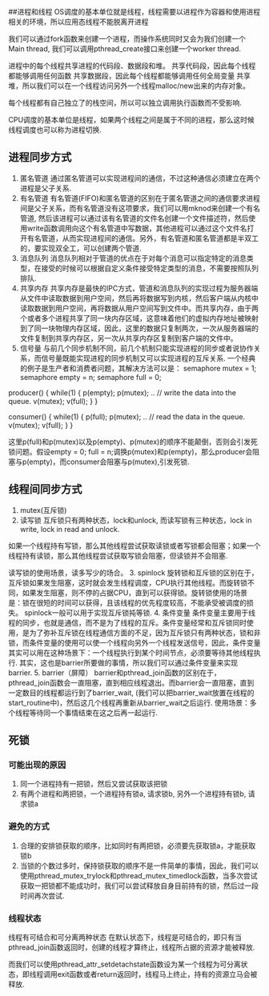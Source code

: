 ##进程和线程
OS调度的基本单位就是线程，线程需要以进程作为容器和使用进程相关的环境，所以应用态线程不能脱离开进程

我们可以通过fork函数来创建一个进程，而操作系统同时又会为我们创建一个Main thread, 我们可以调用pthread\_create接口来创建一个worker thread.

进程中的每个线程共享进程的代码段、数据段和堆。
共享代码段，因此每个线程都能够调用任何函数
共享数据段，因此每个线程都能够调用任何全局变量
共享堆，所以我们可以在一个线程访问另外一个线程malloc/new出来的内存对象。

每个线程都有自己独立了的栈空间，所以可以独立调用执行函数而不受影响.

CPU调度的基本单位是线程，如果两个线程之间是属于不同的进程，那么这时候线程调度也可以称为进程切换.

## 进程同步方式
1. 匿名管道
通过匿名管道可以实现进程间的通信，不过这种通信必须建立在两个进程是父子关系.
2. 有名管道
有名管道(FIFO)和匿名管道的区别在于匿名管道之间的通信要求进程间是父子关系，而有名管道没有这项要求，我们可以用mknod来创建一个有名管道, 然后该进程可以通过该有名管道的文件名创建一个文件描述符，然后使用write函数调用向这个有名管道中写数据，其他进程可以通过这个文件名打开有名管道，从而实现进程间的通信。另外，有名管道和匿名管道都是半双工的，要实现双全工，可以创建两个管道.
3. 消息队列
消息队列相对于管道的优点在于对每个消息可以指定特定的消息类型，在接受的时候可以根据自定义条件接受特定类型的消息，不需要按照队列排队.
4. 共享内存
共享内存是最快的IPC方式，管道和消息队列的实现过程为服务器端从文件中读取数据到用户空间，然后再将数据写到内核，然后客户端从内核中读取数据到用户空间，再将数据从用户空间写到文件中。而共享内存，由于两个或者多个进程共享了同一块内存区域，这意味着他们的虚拟内存地址被映射到了同一块物理内存区域，因此，这里的数据只复制两次，一次从服务器端的文件复制到共享内存区，另一次从共享内存区复制到客户端的文件中。
5. 信号量
与前几个同步机制不同，前几个机制只能实现进程的同步或者说协作关系，而信号量既能实现进程的同步机制又可以实现进程的互斥关系. 一个经典的例子是生产者和消费者问题，其解决方法可以是：
semaphore mutex = 1;
semaphore empty = n;
semaphore full = 0;

producer() {
    while(1) {
        p(empty);
        p(mutex);
        .. // write the data into the queue.
        v(mutex);
        v(full);
    }
}

consumer() {
    while(1) {
        p(full);
        p(mutex);
        .. // read the data in the queue.
        v(mutex);
        v(full);
    }
}

这里p(full)和p(mutex)以及p(empty)、p(mutex)的顺序不能颠倒，否则会引发死锁问题。假设empty = 0; full = n;调换p(mutex)和p(empty)，那么producer会阻塞与p(empty)，而consumer会阻塞与p(mutex),引发死锁.

## 线程间同步方式
1. mutex(互斥锁)
2. 读写锁
互斥锁只有两种状态，lock和unlock, 而读写锁有三种状态，lock in write, lock in read and unlock.

如果一个线程持有写锁，那么其他线程尝试获取读锁或者写锁都会阻塞；如果一个线程持有读锁，那么其他线程尝试获取写锁会阻塞，但读锁并不会阻塞.

读写锁的使用场景，读多写少的场合。
3. spinlock
旋转锁和互斥锁的区别在于，互斥锁如果发生阻塞，这时就会发生线程调度，CPU执行其他线程。而旋转锁不同，如果发生阻塞，则不停的占据CPU，直到可以获得锁。旋转锁使用的场景是：锁在很短的时间可以获得，且该线程的优先程度较高，不能承受被调度的损失。
spinlock一般可以用于实现互斥锁扽等锁.
4. 条件变量
条件变量主要用于线程的同步，也就是通信，而不是为了线程的互斥。条件变量经常和互斥锁同时使用，是为了弥补互斥锁在线程通信方面的不足，因为互斥锁只有两种状态，锁和非锁，而条件变量的使用可以使一个线程向另外一个线程发送信号，因此，条件变量其实可以用在这种场景下：一个线程执行到某个时间节点，必须要等待其他线程执行. 其实，这也是barrier所要做的事情，所以我们可以通过条件变量来实现barrier.
5. barrier（屏障）
barrier和pthread\_join函数的区别在于，pthread\_join函数会一直阻塞，直到相应线程退出。而barrier会一直阻塞，直到一定数目的线程都运行到了barrier\_wait, (我们可以把barrier\_wait放置在线程的start\_routine中)，然后这几个线程再重新从barrier\_wait之后运行.
使用场景：多个线程等待同一个事情结束在这之后再一起运行.

## 死锁
### 可能出现的原因
1.  同一个进程持有一把锁，然后又尝试获取该把锁
2.  有两个进程和两把锁，一个进程持有锁a, 请求锁b, 另外一个进程持有锁b, 请求锁a
### 避免的方式
1. 合理的安排锁获取的顺序，比如同时有两把锁，必须要先获取锁a，才能获取锁b
2. 当锁的个数过多时，保持锁获取的顺序不是一件简单的事情，因此，我们可以使用pthread\_mutex\_trylock和pthread\_mutex\_timedlock函数，当多次尝试获取一把锁都不能成功时，我们可以尝试释放自身目前持有的锁，然后过一段时间再次尝试.

### 线程状态
线程有可结合和可分离两种状态
在默认状态下，线程是可结合的，即只有当pthread\_join函数返回时，创建的线程才算终止，线程所占据的资源才能被释放.

而我们可以使用pthread\_attr\_setdetachstate函数设为某一个线程为可分离状态，即线程调用exit函数或者return返回时，线程马上终止，持有的资源立马会被释放.
